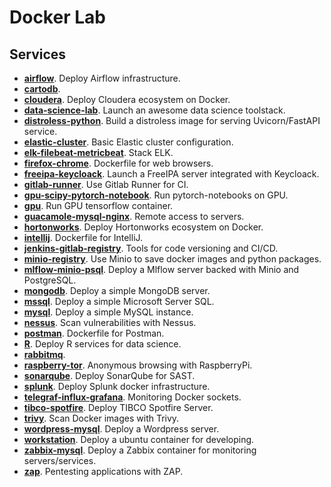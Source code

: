 # Docker Lab

## Services

- [**airflow**](./airflow/). Deploy Airflow infrastructure.
- [**cartodb**](./cartodb/).
- [**cloudera**](./cloudera/). Deploy Cloudera ecosystem on Docker.
- [**data-science-lab**](./data-science-lab/). Launch an awesome data science toolstack.
- [**distroless-python**](./distroless-python/). Build a distroless image for serving Uvicorn/FastAPI service.
- [**elastic-cluster**](./elastic-cluster/). Basic Elastic cluster configuration.
- [**elk-filebeat-metricbeat**](./elk-filebeat-metricbeat/). Stack ELK.
- [**firefox-chrome**](./firefox-chrome/). Dockerfile for web browsers.
- [**freeipa-keycloack**](./freeipa-keycloack/). Launch a FreeIPA server integrated with Keycloack.
- [**gitlab-runner**](./gitlab-runner/). Use Gitlab Runner for CI.
- [**gpu-scipy-pytorch-notebook**](./gpu-scipy-pytorch-notebook/). Run pytorch-notebooks on GPU.
- [**gpu**](./gpu/). Run GPU tensorflow container.
- [**guacamole-mysql-nginx**](./guacamole-mysql-nginx/). Remote access to servers.
- [**hortonworks**](./hortonworks/). Deploy Hortonworks ecosystem on Docker.
- [**intellij**](./intellij/). Dockerfile for IntelliJ.
- [**jenkins-gitlab-registry**](./jenkins-gitlab-registry/). Tools for code versioning and CI/CD.
- [**minio-registry**](./minio-registry/). Use Minio to save docker images and python packages.
- [**mlflow-minio-psql**](./mlflow-minio-psql/). Deploy a Mlflow server backed with Minio and PostgreSQL.
- [**mongodb**](./mongodb/). Deploy a simple MongoDB server.
- [**mssql**](./mssql/). Deploy a simple Microsoft Server SQL.
- [**mysql**](./mysql/). Deploy a simple MySQL instance.
- [**nessus**](./nessus/). Scan vulnerabilities with Nessus.
- [**postman**](./postman/). Dockerfile for Postman.
- [**R**](./R). Deploy R services for data science.
- [**rabbitmq**](./rabbitmq/).
- [**raspberry-tor**](./raspberry-tor/). Anonymous browsing with RaspberryPi.
- [**sonarqube**](./sonarqube/). Deploy SonarQube for SAST.
- [**splunk**](./splunk/). Deploy Splunk docker infrastructure.
- [**telegraf-influx-grafana**](./telegraf-influx-grafana/). Monitoring Docker sockets.
- [**tibco-spotfire**](./tibco-spotfire/). Deploy TIBCO Spotfire Server.
- [**trivy**](./trivy/). Scan Docker images with Trivy.
- [**wordpress-mysql**](./wordpress-mysql/). Deploy a Wordpress server.
- [**workstation**](./workstation/). Deploy a ubuntu container for developing.
- [**zabbix-mysql**](./zabbix-mysql/). Deploy a Zabbix container for monitoring servers/services.
- [**zap**](./zap/). Pentesting applications with ZAP.
